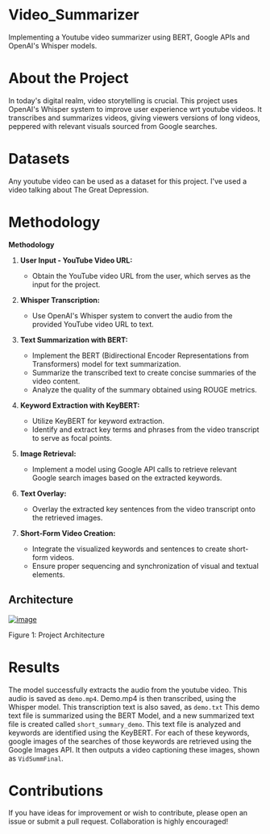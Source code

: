 # Video_Summarizer
Implementing a Youtube video summarizer using BERT, Google APIs and OpenAI's Whisper models.

# About the Project

In today's digital realm, video storytelling is crucial. This project uses OpenAI's Whisper system to improve user experience wrt youtube videos. It transcribes and summarizes videos, giving viewers versions of long videos, peppered with relevant visuals sourced from Google searches.

# Datasets
Any youtube video can be used as a dataset for this project. I've used a video talking about The Great Depression.

# Methodology

**Methodology**

1. **User Input - YouTube Video URL:** 
   - Obtain the YouTube video URL from the user, which serves as the input for the project.
   
2. **Whisper Transcription:**
   - Use OpenAI's Whisper system to convert the audio from the provided YouTube video URL to text.
   
3. **Text Summarization with BERT:**
   - Implement the BERT (Bidirectional Encoder Representations from Transformers) model for text summarization.
   - Summarize the transcribed text to create concise summaries of the video content.
   - Analyze the quality of the summary obtained using ROUGE metrics.
   
4. **Keyword Extraction with KeyBERT:**
   - Utilize KeyBERT for keyword extraction.
   - Identify and extract key terms and phrases from the video transcript to serve as focal points.
   
5. **Image Retrieval:**
   - Implement a model using Google API calls to retrieve relevant Google search images based on the extracted keywords.
   
6. **Text Overlay:**
   - Overlay the extracted key sentences from the video transcript onto the retrieved images.
   
7. **Short-Form Video Creation:**
   - Integrate the visualized keywords and sentences to create short-form videos.
   - Ensure proper sequencing and synchronization of visual and textual elements.

## Architecture

<a href="https://ibb.co/DRvTgF6"><img src="https://i.ibb.co/kSwv6Tr/image.png" alt="image" border="0"></a>

Figure 1: Project Architecture

# Results
The model successfully extracts the audio from the youtube video. This audio is saved as `demo.mp4`.
Demo.mp4 is then transcribed, using the Whisper model. This transcription text is also saved, as `demo.txt`
This demo text file is summarized using the BERT Model, and a new summarized text file is created called `short_summary_demo`.
This text file is analyzed and keywords are identified using the KeyBERT. For each of these keywords, google images of the searches of those keywords are retrieved using the Google Images API.
It then outputs a video captioning these images, shown as `VidSummFinal`.

# Contributions
If you have ideas for improvement or wish to contribute, please open an issue or submit a pull request. Collaboration is highly encouraged!
